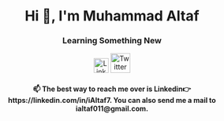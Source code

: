 
<h1 align="center">Hi 👋, I'm Muhammad Altaf</h1>
<h3 align="center">Learning Something New</h3>

<div align=center>
  <a href="https://www.linkedin.com/in/iAltaf7/"><img src="https://cdn.worldvectorlogo.com/logos/linkedin-icon-2.svg" title="Linkedin" alt="Linkedin Account" width="30"/></a>
  <a href="https://twitter.com/iAltaf7"><img src="https://cdn.worldvectorlogo.com/logos/twitter-6.svg" title="Twitter" alt="Twitter Account" width="40"/></a>
  <br>
 </div>
<h4 align="center">📫 The best way to reach me over is Linkedin👉 https://linkedin.com/in/iAltaf7. You can also send me a mail to ialtaf011@gmail.com.</h3>

<br>
